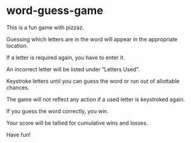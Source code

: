 # word-guess-game

This is a fun game with pizzaz.


Guessing which letters are in the word will appear in the appropriate location.

If a letter is required again, you have to enter it.

An incorrect letter will be listed under “Letters Used”.

Keystroke letters until you can guess the word or run out of allottable chances. 

The game will not reflect any action if a used letter is keystroked again.

If you guess the word correctly, you win.

Your score will be tallied for cumulative wins and losses.

Have fun!

